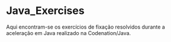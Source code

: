 # Java_Exercises

Aqui encontram-se os exercícios de fixação resolvidos durante a aceleração em Java realizado na Codenation/Java.
